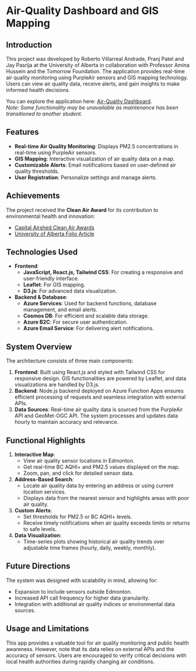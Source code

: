 # Air-Quality Dashboard and GIS Mapping

## Introduction
This project was developed by Roberto Villarreal Andrade, Pranj Patel and Jay Pasrija at the University of Alberta in collaboration with Professor Amina Hussein and the Tomorrow Foundation. The application provides real-time air quality monitoring using PurpleAir sensors and GIS mapping technology. Users can view air quality data, receive alerts, and gain insights to make informed health decisions.

You can explore the application here: [Air-Quality Dashboard](https://edmonton-air-quality-299f003c3f64.herokuapp.com/).  
*Note: Some functionality may be unavailable as maintenance has been transitioned to another student.*

## Features
- **Real-time Air Quality Monitoring**: Displays PM2.5 concentrations in real-time using PurpleAir sensors.
- **GIS Mapping**: Interactive visualization of air quality data on a map.
- **Customizable Alerts**: Email notifications based on user-defined air quality thresholds.
- **User Registration**: Personalize settings and manage alerts.

## Achievements
The project received the **Clean Air Award** for its contribution to environmental health and innovation:
- [Capital Airshed Clean Air Awards](https://capitalairshed.ca/news-events/clean-air-awards/)
- [University of Alberta Folio Article](https://www.ualberta.ca/en/folio/2024/06/u-of-a-project-could-help-children-in-daycare-breathe-easier.html)

## Technologies Used
- **Frontend**:
  - **JavaScript, React.js, Tailwind CSS**: For creating a responsive and user-friendly interface.
  - **Leaflet**: For GIS mapping.
  - **D3.js**: For advanced data visualization.
- **Backend & Database**:
  - **Azure Services**: Used for backend functions, database management, and email alerts.
  - **Cosmos DB**: For efficient and scalable data storage.
  - **Azure B2C**: For secure user authentication.
  - **Azure Email Service**: For delivering alert notifications.

## System Overview
The architecture consists of three main components:
1. **Frontend**: Built using React.js and styled with Tailwind CSS for responsive design. GIS functionalities are powered by Leaflet, and data visualizations are handled by D3.js.
2. **Backend**: Node.js backend deployed on Azure Function Apps ensures efficient processing of requests and seamless integration with external APIs.
3. **Data Sources**: Real-time air quality data is sourced from the PurpleAir API and GeoMet-OGC API. The system processes and updates data hourly to maintain accuracy and relevance.

## Functional Highlights
1. **Interactive Map**:
   - View air quality sensor locations in Edmonton.
   - Get real-time BC AQHI+ and PM2.5 values displayed on the map.
   - Zoom, pan, and click for detailed sensor data.
2. **Address-Based Search**:
   - Locate air quality data by entering an address or using current location services.
   - Displays data from the nearest sensor and highlights areas with poor air quality.
3. **Custom Alerts**:
   - Set thresholds for PM2.5 or BC AQHI+ levels.
   - Receive timely notifications when air quality exceeds limits or returns to safe levels.
4. **Data Visualization**:
   - Time-series plots showing historical air quality trends over adjustable time frames (hourly, daily, weekly, monthly).

## Future Directions
The system was designed with scalability in mind, allowing for:
- Expansion to include sensors outside Edmonton.
- Increased API call frequency for higher data granularity.
- Integration with additional air quality indices or environmental data sources.

## Usage and Limitations
This app provides a valuable tool for air quality monitoring and public health awareness. However, note that its data relies on external APIs and the accuracy of sensors. Users are encouraged to verify critical decisions with local health authorities during rapidly changing air conditions.

